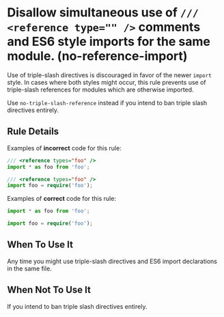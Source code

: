 # Disallow simultaneous use of `/// <reference type="" />` comments and ES6 style imports for the same module. (no-reference-import)

Use of triple-slash directives is discouraged in favor of the newer `import` style. In cases where both styles might occur, this rule prevents use of triple-slash references for modules which are otherwise imported.

Use `no-triple-slash-reference` instead if you intend to ban triple slash directives entirely.

## Rule Details

Examples of **incorrect** code for this rule:

```ts
/// <reference types="foo" />
import * as foo from 'foo';
```

```ts
/// <reference types="foo" />
import foo = require('foo');
```

Examples of **correct** code for this rule:

```ts
import * as foo from 'foo';
```

```ts
import foo = require('foo');
```

## When To Use It

Any time you might use triple-slash directives and ES6 import declarations in the same file.

## When Not To Use It

If you intend to ban triple slash directives entirely.
